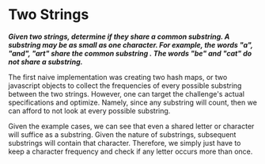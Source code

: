 # Two Strings

***Given two strings, determine if they share a common substring. A substring may be as small as one
character. For example, the words "a", "and", "art" share the common substring . The words "be" and "cat" do not
share a substring.***

The first naive implementation was creating two hash maps, or two javascript objects to collect the frequencies of every possible substring between the two strings. However, one can target the challenge's actual specifications and optimize. Namely, since any substring will count, then we can afford to not look at every possible substring.

Given the example cases, we can see that even a shared letter or character will suffice as a substring. Given the nature of substrings, subsequent substrings will contain that character. Therefore, we simply just have to keep a character frequency and check if any letter occurs more than once. 